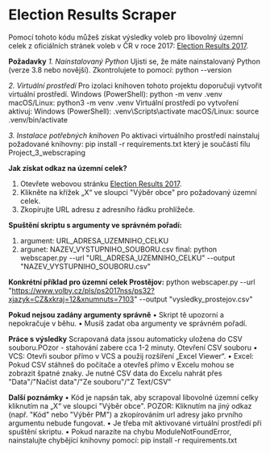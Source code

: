 # Election Results Scraper

Pomocí tohoto kódu můžeš získat výsledky voleb pro libovolný územní celek z oficiálních stránek voleb v ČR v roce 2017:
[Election Results 2017](https://www.volby.cz/pls/ps2017nss/ps3?xjazyk=CZ). 

**Požadavky**
*1. Nainstalovaný Python*
Ujisti se, že máte nainstalovaný Python (verze 3.8 nebo novější). Zkontrolujete to pomocí:
python --version

*2. Virtuální prostředí*
Pro izolaci knihoven tohoto projektu doporučuji vytvořit virtuální prostředí.
Windows (PowerShell): python -m venv .venv
macOS/Linux: python3 -m venv .venv
Virtuální prostředí po vytvoření aktivuj:
Windows (PowerShell):  .venv\Scripts\activate
macOS/Linux: source .venv/bin/activate

*3. Instalace potřebných knihoven*
Po aktivaci virtuálního prostředí nainstaluj požadované knihovny:
pip install -r requirements.txt
který je součástí filu Project_3_webscraping

**Jak získat odkaz na územní celek?**
1.	Otevřete webovou stránku [Election Results 2017](https://www.volby.cz/pls/ps2017nss/ps3?xjazyk=CZ).
2.	Klikněte na křížek „X“ ve sloupci "Výběr obce" pro požadovaný územní celek.
3.	Zkopírujte URL adresu z adresního řádku prohlížeče.
   
**Spuštění skriptu s argumenty ve správném pořadí:**
1. argument: URL_ADRESA_UZEMNIHO_CELKU
2. argunet: NAZEV_VYSTUPNIHO_SOUBORU.csv
final: python webscaper.py --url "URL_ADRESA_UZEMNIHO_CELKU" --output "NAZEV_VYSTUPNIHO_SOUBORU.csv"

**Konkrétní příklad pro územní celek Prostějov:**
python webscaper.py --url "https://www.volby.cz/pls/ps2017nss/ps32?xjazyk=CZ&xkraj=12&xnumnuts=7103" --output "vysledky_prostejov.csv"

**Pokud nejsou zadány argumenty správně**
•	Skript tě upozorní a nepokračuje v běhu.
•	Musíš zadat oba argumenty ve správném pořadí.

**Práce s výsledky**
Scrapovaná data jssou automaticky uložena do CSV souboru.POzor - stahování zabere cca 1-2 minuty.
Otevření CSV souboru
•	VCS: Otevři soubor přímo v VCS a použij rozšíření „Excel Viewer“.
•	Excel: Pokud CSV stáhneš do počítače a otevřeš přímo v Excelu mohou se zobrazit špatné znaky.
Je nutné CSV data do Excelu nahrát přes "Data"/"Načíst data"/"Ze souboru"/"Z Text/CSV"

**Další poznámky**
•	Kód je napsán tak, aby scrapoval libovolné územní celky kliknutím na „X“ ve sloupci "Výběr obce".
POZOR: Kliknutím na jiný odkaz (např. "Kód" nebo "Výběr PM") a zkopírováním url adresy jako prvního argumentu nebude fungovat. 
•	Je třeba mít aktivované virtuální prostředí při spuštění skriptu.
•	Pokud narazíte na chybu ModuleNotFoundError, nainstalujte chybějící knihovny pomocí: 
pip install -r requirements.txt


